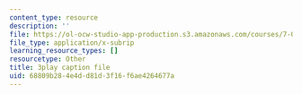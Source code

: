```yaml
---
content_type: resource
description: ''
file: https://ol-ocw-studio-app-production.s3.amazonaws.com/courses/7-01sc-fundamentals-of-biology-fall-2011/68809b284e4dd81d3f16f6ae4264677a_P-Ry4rRdDbk.srt
file_type: application/x-subrip
learning_resource_types: []
resourcetype: Other
title: 3play caption file
uid: 68809b28-4e4d-d81d-3f16-f6ae4264677a
---
```

